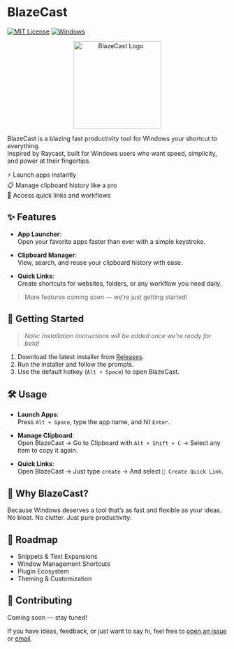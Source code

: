 # BlazeCast

[![MIT License](https://img.shields.io/badge/license-MIT-blue.svg)](LICENSE)
[![Windows](https://img.shields.io/badge/OS-Windows-blue)]()

<div align="center">
  <img src="assets/blazecast-logo.png" alt="BlazeCast Logo" width="200">
</div>

BlazeCast is a blazing fast productivity tool for Windows your shortcut to everything.  
Inspired by Raycast, built for Windows users who want speed, simplicity, and power at their fingertips.

⚡ Launch apps instantly  
📋 Manage clipboard history like a pro  
🔗 Access quick links and workflows

## ✨ Features

- **App Launcher**:  
  Open your favorite apps faster than ever with a simple keystroke.

- **Clipboard Manager**:  
  View, search, and reuse your clipboard history with ease.

- **Quick Links**:  
  Create shortcuts for websites, folders, or any workflow you need daily.

> More features coming soon — we're just getting started!

## 🚀 Getting Started

> _Note: Installation instructions will be added once we're ready for beta!_

1. Download the latest installer from [Releases](#).
2. Run the installer and follow the prompts.
3. Use the default hotkey (`Alt + Space`) to open BlazeCast.

## 🛠️ Usage

- **Launch Apps**:  
  Press `Alt + Space`, type the app name, and hit `Enter`.

- **Manage Clipboard**:  
  Open BlazeCast → Go to Clipboard with `Alt + Shift + C` → Select any item to copy it again.

- **Quick Links**:  
  Open BlazeCast → Just type `create` -> And select `🔗 Create Quick Link`.

## 🧠 Why BlazeCast?

Because Windows deserves a tool that’s as fast and flexible as your ideas.  
No bloat. No clutter. Just pure productivity.

## 📅 Roadmap

- Snippets & Text Expansions
- Window Management Shortcuts
- Plugin Ecosystem
- Theming & Customization

## 🤝 Contributing

Coming soon — stay tuned!

If you have ideas, feedback, or just want to say hi, feel free to [open an issue](#) or [email](mailto:gunasheelan208@gmail.com).
